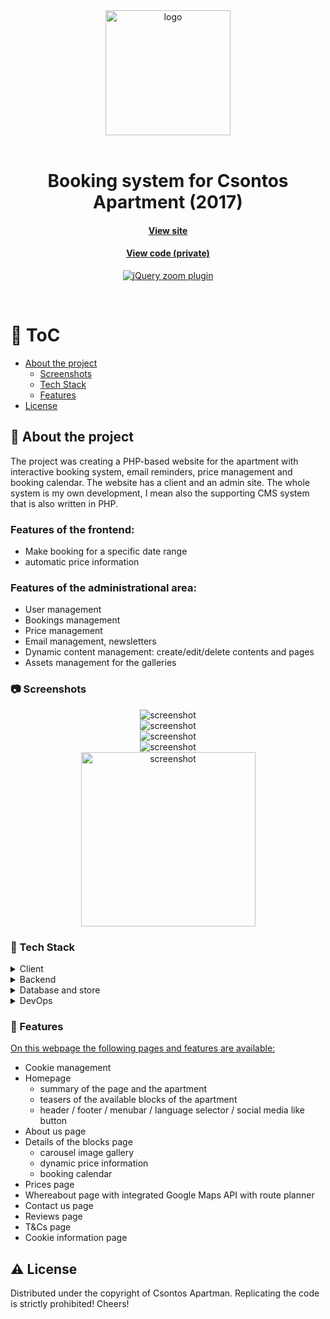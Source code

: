<div align="center">
  <img src="assets/csontos-logo.png" alt="logo" width="200" height="auto" />
</div>
<br />

<div align="center">
  <h1>Booking system for Csontos Apartment (2017)</h1>
  
  <h4>
    <a href="http://csontosvendeghaz.hu/" target="_blank">View site</a>
  </h4>
  
  <h4>
    <a href="#" title="Private code"  target="_blank"><u>View code (private)</u></a>
  </h4>

  <!-- BEGIN YOUTUBE-CARDS -->

[![jQuery zoom plugin](https://ytcards.demolab.com/?id=UoHy3QO3Lpg&title=Apartment+booking+system&lang=en&background_color=%230d1117&title_color=%23ffffff&stats_color=%23dedede&max_title_lines=1&width=250&border_radius=5 "Apartment booking system")](https://www.youtube.com/watch?v=UoHy3QO3Lpg)

  <!-- END YOUTUBE-CARDS -->

</div>

<br />

<!-- Table of Contents -->

# :notebook_with_decorative_cover: ToC

- [About the project](#star2-about-the-project)
  - [Screenshots](#camera-screenshots)
  - [Tech Stack](#space_invader-tech-stack)
  - [Features](#dart-features)
- [License](#warning-license)

<!-- About the project -->

## :star2: About the project

<p align="left">
The project was creating a PHP-based website for the apartment with interactive booking system, email reminders, price management and booking calendar. The website has a client and an admin site. The whole system is my own development, I mean also the supporting CMS system that is also written in PHP.
</p>

<p>
  <h3>Features of the frontend:</h3>
  <ul>
    <li>Make booking for a specific date range</li>
    <li>automatic price information</li>
  </ul>
</p>

<p>
  <h3>Features of the administrational area:</h3>
  <ul>
    <li>User management</li>
    <li>Bookings management</li>
    <li>Price management</li>
    <li>Email management, newsletters</li>
    <li>Dynamic content management: create/edit/delete contents and pages</li>
    <li>Assets management for the galleries</li>
  </ul>
</p>

<!-- Screenshots -->

### :camera: Screenshots

<div align="center"> 
  <img src="assets/csontos-1.jpg" alt="screenshot" />
</div>
<div align="center"> 
  <img src="assets/csontos-2.jpg" alt="screenshot" />
</div>
<div align="center"> 
  <img src="assets/csontos-3.jpg" alt="screenshot" />
</div>
<div align="center"> 
  <img src="assets/csontos-4.jpg" alt="screenshot" />
</div>
<div align="center"> 
  <img src="assets/how_to.gif" alt="screenshot" width="279" />
</div>

<!-- TechStack -->

### :space_invader: Tech Stack

<details>
  <summary>Client</summary>
  <ul>
    <li><a href="https://developer.mozilla.org/en-US/docs/Web/JavaScript"  target="_blank">JavaScript ES5</a></li>
    <li><a href="https://www.w3schools.com/html/html5_semantic_elements.asp" target="_blank">Semantic HTML5</a></li>
    <li><a href="https://www.w3schools.com/css/css_intro.asp"  target="_blank">CSS</a></li>
    <li><a href="https://developers.google.com/maps"  target="_blank">Google Maps API</a></li>
    <li><a href="https://developers.facebook.com/"  target="_blank">Facebook DEV API</a></li>
  </ul>
</details>

<details>
  <summary>Backend</summary>
  <ul>
    <li><a href="https://www.php.net/"  target="_blank">PHP</a></li>
    <li><a href="https://developer.mozilla.org/en-US/docs/Web/XML/Guides/XML_introduction"  target="_blank">XML</a></li>
  </ul>
</details>

<details>
<summary>Database and store</summary>
  <ul>
    <li><a href="https://www.mysql.com/">MySQL</a></li>
  </ul>
</details>

<details>
<summary>DevOps</summary>
  <ul>
    <li><a href="https://github.com/">GitHub</a></li>
  </ul>
</details>

<!-- Features -->

### :dart: Features

<p><u>On this webpage the following pages and features are available:</u></p>
<ul>
  <li>Cookie management</li>
  <li>
  Homepage
    <ul>
      <li>summary of the page and the apartment</li>
      <li>teasers of the available blocks of the apartment</li>
      <li>header / footer / menubar / language selector / social media like button</li>
    </ul>
  </li>
  <li>About us page</li>
  <li>Details of the blocks page
    <ul>
      <li>carousel image gallery</li>
      <li>dynamic price information</li>
      <li>booking calendar</li>
    </ul>
  </li>
  <li>Prices page</li>
  <li>Whereabout page with integrated Google Maps API with route planner</li>
  <li>Contact us page</li>
  <li>Reviews page</li>
  <li>T&Cs page</li>
  <li>Cookie information page</li>
</ul>

<!-- License -->

## :warning: License

Distributed under the copyright of Csontos Apartman. Replicating the code is strictly prohibited! Cheers!
